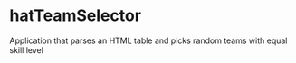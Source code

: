 hatTeamSelector
===============

Application that parses an HTML table and picks random teams with equal skill level
